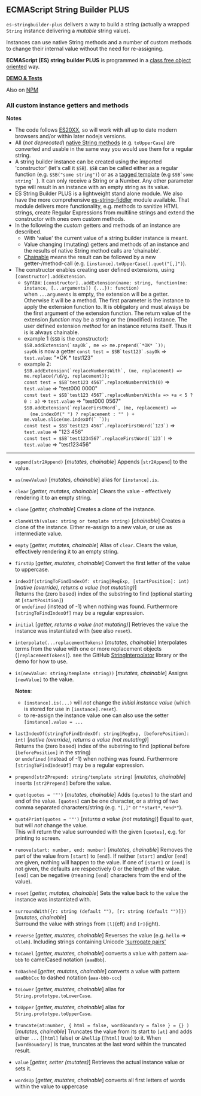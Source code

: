 ## ECMAScript String Builder PLUS

`es-stringbuilder-plus` delivers a way to build a string (actually 
a wrapped `String` instance delivering a <i>mutable</i> string value).

Instances can use native String methods and a number of custom methods to change 
their internal value without the need for re-assigning.

<b>ECMAScript (ES) string builder PLUS</b> is programmed in a 
[class free object oriented](https://depth-first.com/articles/2019/03/04/class-free-object-oriented-programming) way.

[**DEMO & Tests**](https://kooiinc.github.io/es-stringbuilder-plus/Demo/)

Also on [NPM](https://www.npmjs.com/package/esstringbuilderplus)

### All custom instance getters and methods

**Notes** 
- The code follows [ES20XX](https://tc39.es/ecma262/2023/), so will work with all up to date modern browsers 
  and/or within later nodejs versions. 
- All (*not deprecated*)
  <a target="_blank" href="https://developer.mozilla.org/en-US/docs/Web/JavaScript/Reference/Global_Objects/String">native String methods</a>
  (e.g. `toUpperCase`) are converted and usable in the same way you would use them for a regular string.
- A string builder instance can be created using the imported 'constructor' (let's call it `$SB`).
  `$SB` can be called either as a regular function (e.g. `$SB("some string")`) or as a 
  [tagged template](https://developer.mozilla.org/en-US/docs/Web/JavaScript/Reference/Template_literals#tagged_templates)
  (e.g ``$SB`some string` ``). It can only receive a String or a Number. Any other parameter type will result in an instance 
  with an empty string as its value.
- ES String Builder PLUS is a lightweight stand alone module. We also have the more comprehensive [es-string-fiddler](https://github.com/KooiInc/es-string-fiddler) 
  module available. 
  That module delivers more functionality, e.g. methods to sanitize HTML strings, create Regular Expressions
  from multiline strings and extend the constructor with ones own custom methods.
- In the following the *custom* getters and methods of an instance are described. 
  - With 'value' the current value of a string builder instance is meant.
  - Value changing (mutating) getters and methods of an instance and the results of native String method calls are 'chainable'.
  - [Chainable](https://www.geeksforgeeks.org/method-chaining-in-javascript/) means the result can be followed by a new getter-/method-call (e.g. `[instance].toUpperCase().quot("[,]")`).
- The constructor enables creating user defined extensions, using `[constructor].addExtension`. 
  - syntax: `[constructor]..addExtension(name: string, function(me: instance, [...arguments]) {...}): function)`     
    when `...arguments` is empty, the extension will be a getter. Otherwise it will be a method. The first parameter
    is the instance to apply the extension function to. It is obligatory and must always be the first argument of 
    the extension function. The return value of the extension *function* may be a string or the (modified) instance.
    The user defined extension *method* for an instance returns itself. Thus it is is always chainable.
  - example 1 (`$SB` is the constructor):  
    ``$SB.addExtension(`sayOk`, me => me.prepend(`*OK* `));``  
    `sayOk` is now a getter
    ``const test = $SB`test123`.sayOk`` => `test.value`: "*OK * test123"
  - example 2:  
      ``$SB.addExtension(`replaceNumbersWith`, (me, replacement) => me.replace(/\d/g, replacement));``    
      ``const test = $SB`test123 4567`.replaceNumbersWith(0)`` => `test.value` => "test000 0000"  
      ``const test = $SB`test123 4567`.replaceNumbersWith(a => +a < 5 ? 0 : a)`` => `test.value` => "test000 0567"
      ``$SB.addExtension(`replaceFirstWord`, (me, replacement) =>``    
      &nbsp;&nbsp;&nbsp;&nbsp;``(me.indexOf(" ") ? replacement : "" ) + me.value.slice(me.indexOf(` `));``  
      ``const test = $SB`test123 4567`.replaceFirstWord(`123`)`` => `test.value` => "123 456"  
      ``const test = $SB`test1234567`.replaceFirstWord(`123`)`` => `test.value` => "test123456" 
---

- `append(str2Append)` [*mutates, chainable*] Appends [`str2Append`] to the value.
- `as(newValue)` [*mutates, chainable*] alias for `[instance].is`.
- `clear` [*getter, mutates, chainable*] Clears the value - effectively rendering it to an empty string.
- `clone` [*getter, chainable*] Creates a clone of the instance.
- `cloneWith(value: string or template string)` [*chainable*] Creates a clone of the instance. Either re-assign to
   a new value, or use as intermediate value. 
- `empty` [*getter, mutates, chainable*] Alias of `clear`. Clears the value, effectively rendering it to an empty string.
- `firstUp` [*getter, mutates, chainable*] Convert the first letter of the value to uppercase.
- `indexOf(stringToFindIndexOf: string|RegExp, [startPosition]: int)` [*native (override), returns a value (not mutating)*]   
   Returns the (zero based) index of the substring to find (optional starting at `[startPosition]`)  
   or `undefined` (instead of -1) when nothing was found. Furthermore `[stringToFindIndexOf]` may be a regular expression.
- `initial` [*getter, returns a value (not mutating)*] Retrieves the value the instance was instantiated with (see also `reset`). 
- `interpolate(...replacementTokens)` [*mutates, chainable*]
   Interpolates terms from the value with one or more replacement objects (`[replacementTokens]`). 
   see the GitHub [StringInterpolator](https://github.com/KooiInc/StringInterpolator) library or the demo for how to use.  
- `is(newValue: string/template string))` [*mutates, chainable*] Assigns `[newValue]` to the value.

  **Notes**: 
  - `[instance].is(...)` will *not* change the *initial instance value* (which is stored for use in `[instance].reset`).
  - to re-assign the instance value one can also use the setter `[instance].value = ...`
- `lastIndexOf(stringToFindIndexOf: string|RegExp, [beforePosition]: int)` [*native (override), returns a value (not mutating)*]   
  Returns the (zero based) index of the substring to find (optional before `[beforePosition]` in the string)  
  or `undefined` (instead of -1) when nothing was found. Furthermore `[stringToFindIndexOf]` may be a regular expression.
- `prepend(str2Prepend: string/template string)` [*mutates, chainable*]  inserts `[str2Prepend]` before the value.
- `quot(quotes = '"')` [*mutates, chainable*] Adds `[quotes]` to the start and end of the value.
   `[quotes]` can be one character, or a string of two comma separated characters/string (e.g. `"[,]"` or `"*start*,*end*"`).    
- `quot4Print(quotes = '"')` [*returns a value (not mutating)*] Equal to `quot`, but will *not* change the value.  
   This will return the value surrounded with the given `[quotes]`, e.g. for printing to screen.  
- `remove(start: number, end: number)` [*mutates, chainable*] Removes the part of the value from `[start]` 
   to `[end]`. If neither  `[start]` and/or `[end]` are given, nothing will happen to the value. If one of
   `[start]` or `[end]` is not given, the defaults are respectively 0 or the length of the value.  
  `[end]` can be negative (meaning `[end]` characters from the end of the value). 
- `reset` [*getter, mutates, chainable*] Sets the value back to the value the instance was instantiated with.
- `surroundWith({r: string (default ""), [r: string (default "")]})` [*mutates, chainable*]  
   Surround the value with strings from `[l]`(eft) and `[r]`(ight).
- `reverse` [*getter, mutates, chainable*] Reverses the value (e.g. `hello` => `olleh`). 
   Including strings containing Unicode ['surrogate pairs'](http://zuga.net/articles/text-what-is-a-unicode-surrogate-pair/) 
- `toCamel` [*getter, mutates, chainable*] converts a value with pattern `aaa-bbb` to camelCased notation (`aaaBbb`). 
- `toDashed` [*getter, mutates, chainable*] converts a value with pattern `aaaBbbCcc` to dashed notation (`aaa-bbb-ccc`)
- `toLower` [*getter, mutates, chainable*] alias for `String.prototype.toLowerCase`.
- `toUpper` [*getter, mutates, chainable*] alias for `String.prototype.toUpperCase`.
- `truncate(at:number, { html = false, wordBoundary = false } = {} )` [*mutates, chainable*] 
   Truncates the value from its start to  `[at]` and adds either `...` (`[html]` false) 
   or `&hellip` (`[html]` true) to it. When `[wordBoundary]` is true, truncates at the last word
   within the truncated result.  
- `value` [*getter, setter (mutates)*] Retrieves the actual instance value or sets it.
- `wordsUp` [*getter, mutates, chainable*] converts all first letters of words within the value to uppercase
